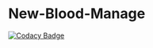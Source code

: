 # New-Blood-Manage
[![Codacy Badge](https://app.codacy.com/project/badge/Grade/6ea438800c464dceb9e66a555b652944)](https://www.codacy.com/gh/99002570/New-Blood-Manage/dashboard?utm_source=github.com&amp;utm_medium=referral&amp;utm_content=99002570/New-Blood-Manage&amp;utm_campaign=Badge_Grade)
